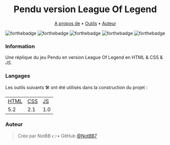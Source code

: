 <h1 align="center">Pendu version League Of Legend</h1>

<p align="center">
    <a href="#Information">A propos de</a> • 
    <a href="#Langages">Outils</a> • 
    <a href="#Auteur">Auteur</a> 
</p>

![forthebadge](https://img.shields.io/badge/HTML5-E34F26?style=for-the-badge&logo=html5&logoColor=white) ![forthebadge](https://img.shields.io/badge/CSS3-1572B6?style=for-the-badge&logo=css3&logoColor=white) ![forthebadge](https://img.shields.io/badge/JavaScript-F7DF1E?style=for-the-badge&logo=javascript&logoColor=black) ![forthebadge](https://img.shields.io/badge/Riot_Games-D32936?style=for-the-badge&logo=riot-games&logoColor=white)
![forthebadge](https://img.shields.io/badge/Visual_Studio-5C2D91?style=for-the-badge&logo=visual%20studio&logoColor=white)

### Information

Une réplique du jeu Pendu en version League Of Legend en HTML & CSS & JS.


### Langages

Les outils suivants 🛠 ont été utilisés dans la construction du projet :

<table>
    <tr>
        <td><a href="https://html.com/">HTML</a></td>
        <td><a href="https://www.w3schools.com/css/">CSS</a></td>
        <td><a href="https://www.javascript.com/">JS</a></td>
    </tr>
    <tr>
        <td>5.2</td>
        <td>2.1</td>
        <td>1.0</td>
    </tr>
</table>

### Auteur

> Crée par NotBB 👉• GitHub [@NotBB7](https://github.com/NotBB7)